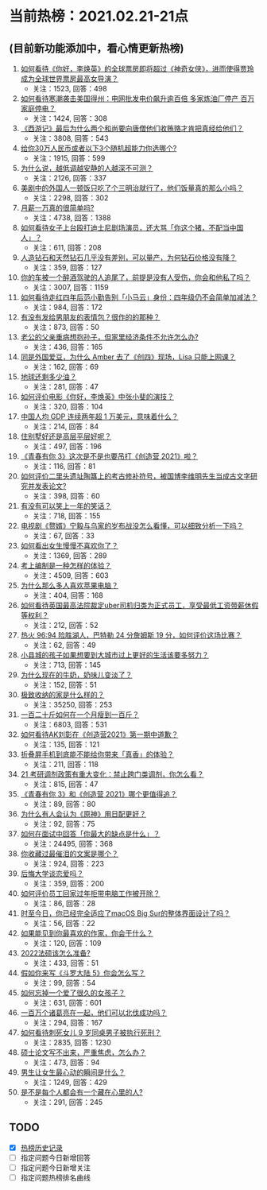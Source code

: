 # 当前热榜：2021.02.21-21点
## (目前新功能添加中，看心情更新热榜)
1. [如何看待《你好，李焕英》的全球票房即将超过《神奇女侠》，进而使得贾玲成为全球世界票房最高女导演？](https://www.zhihu.com/question/444875318)
    * 关注：1523, 回答：498
2. [如何看待寒潮袭击美国得州：电网批发电价飙升逾百倍 多家炼油厂停产 百万家庭停电？](https://www.zhihu.com/question/444866490)
    * 关注：1424, 回答：308
3. [《西游记》最后为什么两个和尚要向唐僧他们收贿赂才肯把真经给他们？](https://www.zhihu.com/question/24693019)
    * 关注：3808, 回答：543
4. [给你30万人民币或者以下3个随机超能力你选哪个?](https://www.zhihu.com/question/445094663)
    * 关注：1915, 回答：599
5. [为什么说，越低调越安静的人越深不可测？](https://www.zhihu.com/question/344227616)
    * 关注：2126, 回答：337
6. [美剧中的外国人一顿饭只吃了个三明治就行了，他们饭量真的那么小吗？](https://www.zhihu.com/question/27162329)
    * 关注：2298, 回答：302
7. [月薪一万真的很简单吗?](https://www.zhihu.com/question/438452552)
    * 关注：4738, 回答：1388
8. [如何看待女子上台殴打迪士尼剧场演员，还大骂「你这个猪，不配当中国人」？](https://www.zhihu.com/question/445582442)
    * 关注：611, 回答：208
9. [人造钻石和天然钻石几乎没有差别，可以量产，为何钻石价格没有降？](https://www.zhihu.com/question/429418221)
    * 关注：359, 回答：127
10. [你的车被一个醉酒驾驶的人追尾了，前提是没有人受伤，你会和他私了吗？](https://www.zhihu.com/question/318040670)
    * 关注：3007, 回答：1159
11. [如何看待走红四年后范小勤告别「小马云」身份：四年级仍不会简单加减法？](https://www.zhihu.com/question/445376514)
    * 关注：984, 回答：172
12. [有没有发给男朋友的表情包？很作的的那种？](https://www.zhihu.com/question/403930549)
    * 关注：873, 回答：50
13. [老公的父亲重病想抱孙子，但家里经济条件不允许怎么办?](https://www.zhihu.com/question/445388727)
    * 关注：436, 回答：165
14. [同是外国爱豆，为什么 Amber 去了《创四》现场，Lisa 只能上网课？](https://www.zhihu.com/question/444598356)
    * 关注：162, 回答：69
15. [地球还剩多少油？](https://www.zhihu.com/question/439341330)
    * 关注：281, 回答：47
16. [如何评价电影《你好，李焕英》中张小斐的演技？](https://www.zhihu.com/question/444445938)
    * 关注：320, 回答：104
17. [中国人均 GDP 连续两年超 1 万美元，意味着什么？](https://www.zhihu.com/question/445350752)
    * 关注：214, 回答：84
18. [住别墅好还是高层平层好呢？](https://www.zhihu.com/question/436871543)
    * 关注：497, 回答：196
19. [《青春有你 3》这次是不是也要吊打《创造营 2021》啦？](https://www.zhihu.com/question/445097943)
    * 关注：116, 回答：81
20. [如何评价二里头遗址陶簋上的考古修补符号，被国博李维明先生当成古文字研究并发表论文?](https://www.zhihu.com/question/445149358)
    * 关注：398, 回答：60
21. [有没有可以笑上一年的笑话？](https://www.zhihu.com/question/437311484)
    * 关注：718, 回答：155
22. [电视剧《赘婿》宁毅与乌家的岁布战没怎么看懂，可以细致分析一下吗？](https://www.zhihu.com/question/444757339)
    * 关注：67, 回答：33
23. [如何看出女生慢慢不喜欢你了？](https://www.zhihu.com/question/431864798)
    * 关注：1369, 回答：289
24. [考上编制是一种怎样的体验？](https://www.zhihu.com/question/64229374)
    * 关注：4509, 回答：603
25. [为什么那么多人喜欢苹果电脑？](https://www.zhihu.com/question/444684731)
    * 关注：404, 回答：168
26. [如何看待英国最高法院裁定uber司机归类为正式员工，享受最低工资带薪休假等权利？](https://www.zhihu.com/question/445346257)
    * 关注：212, 回答：52
27. [热火 96:94 险胜湖人，巴特勒 24 分詹姆斯 19 分，如何评价这场比赛？](https://www.zhihu.com/question/445521171)
    * 关注：62, 回答：49
28. [小县城的孩子如果想要到大城市过上更好的生活该要多努力？](https://www.zhihu.com/question/64127574)
    * 关注：713, 回答：145
29. [为什么现在的牛奶，奶味儿变淡了？](https://www.zhihu.com/question/444542708)
    * 关注：152, 回答：51
30. [极致收纳的家是什么样的？](https://www.zhihu.com/question/331434969)
    * 关注：35250, 回答：253
31. [一百二十斤如何在一个月瘦到一百斤？](https://www.zhihu.com/question/412419045)
    * 关注：6803, 回答：531
32. [如何看待AK刘彰在《创造营2021》第一期中道歉？](https://www.zhihu.com/question/444905869)
    * 关注：135, 回答：121
33. [折叠屏手机到底能不能给你带来「真香」的体验？](https://www.zhihu.com/question/445220917)
    * 关注：211, 回答：118
34. [21 考研调剂政策有重大变化：禁止跨门类调剂，你怎么看？](https://www.zhihu.com/question/438836613)
    * 关注：815, 回答：47
35. [《青春有你 3》和《创造营 2021》哪个更值得追？](https://www.zhihu.com/question/444989211)
    * 关注：89, 回答：80
36. [为什么有人会认为《原神》用日配更好？](https://www.zhihu.com/question/421637124)
    * 关注：92, 回答：75
37. [如何在面试中回答「你最大的缺点是什么」？](https://www.zhihu.com/question/20887129)
    * 关注：24495, 回答：368
38. [你收藏过最催泪的文案是哪个？](https://www.zhihu.com/question/439917084)
    * 关注：924, 回答：223
39. [后悔大学谈恋爱吗？](https://www.zhihu.com/question/441071204)
    * 关注：359, 回答：200
40. [如何评价员工回家过年拒带电脑工作被开除？](https://www.zhihu.com/question/445199587)
    * 关注：86, 回答：28
41. [时至今日，你已经完全适应了macOS Big Sur的整体界面设计了吗？](https://www.zhihu.com/question/445159708)
    * 关注：56, 回答：22
42. [如果能见到你最喜欢的作家，你会干什么？](https://www.zhihu.com/question/400248000)
    * 关注：120, 回答：109
43. [2022法硕该怎么准备?](https://www.zhihu.com/question/426080698)
    * 关注：433, 回答：51
44. [假如你来写《斗罗大陆 5》你会怎么写？](https://www.zhihu.com/question/429101615)
    * 关注：99, 回答：54
45. [如何忘掉一个爱了很久的女孩子？](https://www.zhihu.com/question/441164928)
    * 关注：631, 回答：601
46. [一百万个诸葛亮在一起，他们可以北伐成功吗？](https://www.zhihu.com/question/445479938)
    * 关注：294, 回答：167
47. [如何看待刺死女儿 9 岁同桌男子被执行死刑？](https://www.zhihu.com/question/445417919)
    * 关注：2835, 回答：1230
48. [硕士论文写不出来，严重焦虑，怎么办？](https://www.zhihu.com/question/437644547)
    * 关注：473, 回答：94
49. [男生让女生最心动的瞬间是什么？](https://www.zhihu.com/question/308303577)
    * 关注：1249, 回答：429
50. [是不是每个人都会有一个藏在心里的人?](https://www.zhihu.com/question/444600132)
    * 关注：291, 回答：245
## TODO
* [x] [热榜历史记录](hot_history/AllHot.md)
* [ ] 指定问题今日新增回答
* [ ] 指定问题今日新增关注
* [ ] 指定问题热榜排名曲线
